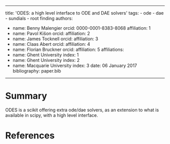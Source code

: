   ---
  title: 'ODES: a high level interface to ODE and DAE solvers'
  tags:
    - ode
    - dae
    - sundials
    - root finding
  authors:
   - name: Benny Malengier
     orcid: 0000-0001-8383-8068
     affiliation: 1
   - name: Pavol Kišon
     orcid: 
     affiliation: 2
   - name: James Tocknell
     orcid: 
     affiliation: 3
   - name: Claas Abert
     orcid: 
     affiliation: 4
   - name: Florian Bruckner
     orcid: 
     affiliation: 5
  affiliations:
   - name: Ghent University
     index: 1
   - name: Ghent University
     index: 2
   - name: Macquarie University
     index: 3
  date: 06 January 2017
  bibliography: paper.bib
  ---

  # Summary

  ODES is a scikit offering extra ode/dae solvers, as an extension to what is available in scipy, with a high level interface.
  

  # References
  
